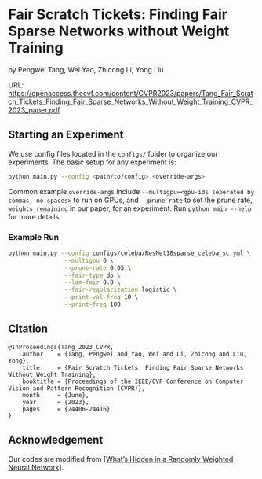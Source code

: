# Fair Scratch Tickets: Finding Fair Sparse Networks without Weight Training

by Pengwei Tang, Wei Yao, Zhicong Li, Yong Liu

URL: https://openaccess.thecvf.com/content/CVPR2023/papers/Tang_Fair_Scratch_Tickets_Finding_Fair_Sparse_Networks_Without_Weight_Training_CVPR_2023_paper.pdf
<!-- ![alt text](images/teaser.png) -->





## Starting an Experiment 

We use config files located in the ```configs/``` folder to organize our experiments. The basic setup for any experiment is:

```bash
python main.py --config <path/to/config> <override-args>
```

Common example ```override-args``` include ```--multigpu=<gpu-ids seperated by commas, no spaces>``` to run on GPUs, and ```--prune-rate``` to set the prune rate, ```weights_remaining``` in our paper, for an experiment. Run ```python main --help``` for more details.




### Example Run
```bash
python main.py --config configs/celeba/ResNet18sparse_celeba_sc.yml \
                --multigpu 0 \
                --prune-rate 0.05 \
                --fair-type dp \
                --lam-fair 0.0 \
                --fair-regularization logistic \
                --print-val-freq 10 \
                --print-freq 100
```


## Citation
```
@InProceedings{Tang_2023_CVPR,
    author    = {Tang, Pengwei and Yao, Wei and Li, Zhicong and Liu, Yong},
    title     = {Fair Scratch Tickets: Finding Fair Sparse Networks Without Weight Training},
    booktitle = {Proceedings of the IEEE/CVF Conference on Computer Vision and Pattern Recognition (CVPR)},
    month     = {June},
    year      = {2023},
    pages     = {24406-24416}
}
```

## Acknowledgement

Our codes are modified from [[What’s Hidden in a Randomly Weighted Neural Network]](https://github.com/allenai/hidden-networks).
